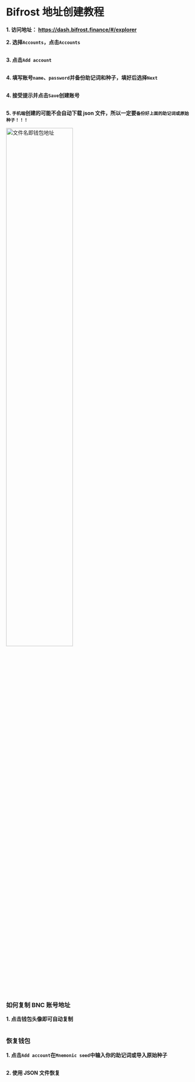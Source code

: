 # Bifrost 地址创建教程

**1. 访问地址： <https://dash.bifrost.finance/#/explorer>**

**2. 选择`Accounts`，点击`Accounts`**


<img :src="$withBase('/zh/bnc-wallet-register/bnc-wallet-tutorials-01.png')" alt="" width="60%" />

**3. 点击`Add account`**


<img :src="$withBase('/zh/bnc-wallet-register/bnc-wallet-tutorials-02.png')" alt="" width="60%" />

**4. 填写账号`name`、`password`并备份助记词和种子，填好后选择`Next`**


<img :src="$withBase('/zh/bnc-wallet-register/bnc-wallet-tutorials-03.png')" alt="" width="60%" />

**4. 接受提示并点击`Save`创建账号**


<img :src="$withBase('/zh/bnc-wallet-register/bnc-wallet-tutorials-04.png')" alt="" width="60%" />

**5. `手机端`创建的可能不会自动下载 json 文件，所以一定要`备份好上面的助记词或原始种子！！！`**


<img :src="$withBase('/zh/bnc-wallet-register/bnc-wallet-tutorials-05.png')" alt="文件名即钱包地址" width="60%" />


### 如何复制 BNC 账号地址


**1. 点击钱包头像即可自动复制**

<img :src="$withBase('/zh/bnc-wallet-register/bnc-wallet-tutorials-06.png')" alt="" width="60%"/>


### 恢复钱包


**1. 点击`Add account`在`Mnemonic seed`中输入你的助记词或导入原始种子**


<img :src="$withBase('/zh/bnc-wallet-register/bnc-wallet-tutorials-07.png')" alt="" width="60%"/>

**2. 使用 JSON 文件恢复**


<img :src="$withBase('/zh/bnc-wallet-register/bnc-wallet-tutorials-08.png')" alt="" width="60%" />
